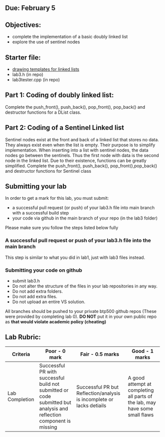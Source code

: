 ## Due: February 5

## Objectives:

* complete the implementation of a basic doubly linked list
* explore the use of sentinel nodes

## Starter file:

* [drawing templates for linked lists](../blanklldiagrams.pdf)
* lab3.h (in repo)
* lab3tester.cpp (in repo)
 

## Part 1: Coding of doubly linked list:

Complete the push_front(), push_back(), pop_front(), pop_back() and destructor functions for a DList class.

## Part 2: Coding of a Sentinel Linked list

Sentinel nodes exist at the front and back of a linked list that stores no data. They always exist even when the list is empty. Their purpose is to simplify implementation. When inserting into a list with sentinel nodes, the data nodes go between the sentinels. Thus the first node with data is the second node in the linked list. Due to their existence, functions can be greatly simplified. Complete the push_front(), push_back(), pop_front(),pop_back() and destructor functions for Sentinel class

## Submitting your lab

In order to get a mark for this lab, you must submit:
* a successful pull request (or push) of your lab3.h file into main branch with a successful build step
* your code via github in the main branch of your repo (in the lab3 folder)

Please make sure you follow the steps listed below fully

### A successful pull request or push of your lab3.h file into the main branch

This step is similar to what you did in lab1, just with lab3 files instead.


### Submitting your code on github

* submit lab3.h
* Do not alter the structure of the files in your lab repositories in any way.
* Do not add extra folders.
* Do not add extra files.  
* Do not upload an entire VS solution.

  
All branches should be pushed to your private btp500 github repos (These were provided by completing lab 0).  **DO NOT** put it in your own public repo as  **that would violate academic policy (cheating)**

## Lab Rubric:

| Criteria | Poor - 0 mark | Fair - 0.5 marks | Good - 1 marks| 
|---|---|---|---|
| Lab Completion | Successful PR with successful build not submitted or code submitted but analysis and reflection component is missing | Successful PR but Reflection/analysis is incomplete or lacks detiails | A good attempt at completing all parts of the lab, may have some small flaws | 